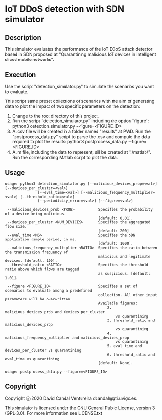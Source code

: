 # IoT DDoS detection with SDN simulator

## Description

This simulator evaluates the performance of the IoT DDoS attack detector based in SDN proposed at "Quarantining malicious IoT devices in intelligent sliced mobile networks".

## Execution

Use the script "detection_simulator.py" to simulate the scenarios you want to evaluate.

This script same preset collections of scenarios with the aim of generating data to plot the impact of two specific parameters on the detection:

1. Change to the root directory of this project.
2. Run the script "detection_simulator.py" including the option "figure":  python3 detection_simulator.py --figure=<FIGURE_ID>
3. A .csv file will be created in a folder named "results" at PWD. Run the "postprocess_data.py" script to parse the .csv and compute the data required to plot the results:  python3 postprocess_data.py --figure=<FIGURE_ID>
4. A .m file, including the data to represent, sill be created at "./matlab/". Run the corresponding Matlab script to plot the data.

## Usage

    usage: python3 detection_simulator.py [--malicious_devices_prop=<val>] [--devices_per_cluster=<val>]
                   [--eval_time=<val>] [--malicious_frequency_multiplier=<val>] [--threshold_ratio=<val>]
                   [--periodicity_error=<val>] [--figure=<val>]
    
     --malicious_devices_prob <PROB>           Specifies the probability of a device being malicious.
                                               [default: 0.01].
     --devices_per_cluster <NUM_DEVICES>       Specifies the aggregated flow size.
                                               [default: 200].
     --eval_time <MS>                          Specifies the SDN application sample period, in ms.
                                               [default: 1000].
     --malicious_frequency_multiplier <RATIO>  Specifies the ratio between the transmission frequency of
                                               malicious and legitimate devices. [default: 100].
     --threshold_ratio <RATIO>                 Specifies the threshold ratio above which flows are tagged
                                               as suspicious. [default: 1.01].
    
     --figure <FIGURE_ID>                      Specifies a set of scenarios to evaluate among a predefined
                                               collection. All other input parameters will be overwritten.
                                               Available figures:
                                                   2. malicious_devices_prob and devices_per_cluster
                                                       vs quarantining
                                                   3. threshold_ratio and malicious_devices_prop
                                                       vs quarantining
                                                   4. malicious_frequency_multiplier and malicious_devices_prop
                                                       vs quarantining
                                                   5. eval_time and devices_per_cluster vs quarantining
                                                   6. threshold_ratio and eval_time vs quarantining
                                               [default: None].

    usage: postprocess_data.py --figure=<FIGURE_ID>


## Copyright

Copyright ⓒ 2020 David Candal Ventureira <dcandal@gti.uvigo.es>.

This simulator is licensed under the GNU General Public License, version 3 (GPL-3.0). For more information see LICENSE.txt
